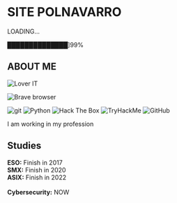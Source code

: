 # SITE POLNAVARRO

LOADING...

██████████████]99% 

## ABOUT ME
<p>
  <img alt="Lover IT" src="https://img.shields.io/static/v1?label=IM&message=IT%20LOVER&color=critical" />
</p>
<p>
  <img alt="Brave browser" src="https://img.shields.io/badge/-Brave_Browser-FB542B?style=flat-square&logo=brave&logoColor=white" />
</p>


<p>
  <img alt="git" src="https://img.shields.io/badge/-Git-F05032?style=flat-square&logo=git&logoColor=white" />
  <img alt="Python" src="https://img.shields.io/badge/-Python-3776AB?style=flat-square&logo=python&logoColor=white" />
  <img alt="Hack The Box" src="https://img.shields.io/badge/-Hack%20The%20Box-9FEF00?style=flat-square&logo=Hack%20The%20Box&logoColor=white" />
  <img alt="TryHackMe" src="https://img.shields.io/badge/-TryHackMe-212C42?style=flat-square&logo=TryHackMe&logoColor=white" />
  <img alt="GitHub" src="https://img.shields.io/badge/-GitHub-181717?style=flat-square&logo=GitHub&logoColor=white" />
</p>

I am working in my profession

## Studies

**ESO:** Finish in 2017
<br>
**SMX:** Finish in 2020
<br>
**ASIX:** Finish in 2022
<br></br>
**Cybersecurity:** NOW 

